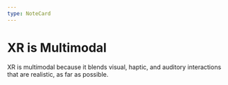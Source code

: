 ```yaml
---
type: NoteCard
---
```


# XR is Multimodal
XR is multimodal because it blends visual, haptic, and auditory interactions that are realistic, as far as possible.
